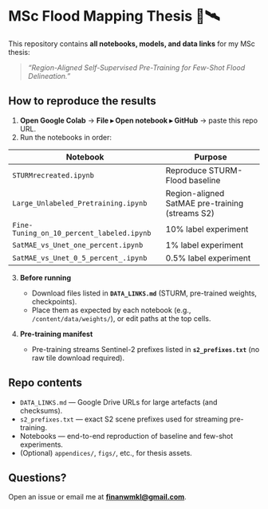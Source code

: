 # MSc Flood Mapping Thesis  🌊🛰️

This repository contains **all notebooks, models, and data links** for my MSc thesis:

> *“Region-Aligned Self-Supervised Pre-Training for Few-Shot Flood Delineation.”*

## How to reproduce the results

1. **Open Google Colab** → **File ▸ Open notebook ▸ GitHub** → paste this repo URL.
2. Run the notebooks in order:

| Notebook | Purpose |
|---|---|
| `STURMrecreated.ipynb` | Reproduce STURM-Flood baseline |
| `Large_Unlabeled_Pretraining.ipynb` | Region-aligned SatMAE pre-training (streams S2) |
| `Fine-Tuning_on_10_percent_labeled.ipynb` | 10% label experiment |
| `SatMAE_vs_Unet_one_percent.ipynb` | 1% label experiment |
| `SatMAE_vs_Unet_0_5_percent_.ipynb` | 0.5% label experiment |

3. **Before running**  
   - Download files listed in **`DATA_LINKS.md`** (STURM, pre-trained weights, checkpoints).  
   - Place them as expected by each notebook (e.g., `/content/data/weights/`), or edit paths at the top cells.

4. **Pre-training manifest**  
   - Pre-training streams Sentinel-2 prefixes listed in **`s2_prefixes.txt`** (no raw tile download required).

## Repo contents

- `DATA_LINKS.md` — Google Drive URLs for large artefacts (and checksums).  
- `s2_prefixes.txt` — exact S2 scene prefixes used for streaming pre-training.  
- Notebooks — end-to-end reproduction of baseline and few-shot experiments.  
- (Optional) `appendices/`, `figs/`, etc., for thesis assets.

## Questions?

Open an issue or email me at **finanwmkl@gmail.com**.
